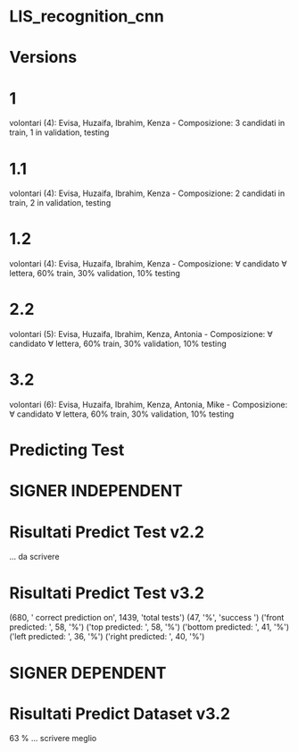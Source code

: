 # LIS_recognition_cnn

# Versions
# 1
volontari (4): Evisa, Huzaifa, Ibrahim, Kenza - Composizione: 3 candidati in train, 1 in validation, testing
# 1.1 
volontari (4): Evisa, Huzaifa, Ibrahim, Kenza - Composizione: 2 candidati in train, 2 in validation, testing
# 1.2 
volontari (4): Evisa, Huzaifa, Ibrahim, Kenza - Composizione: ∀ candidato ∀ lettera, 60% train, 30% validation, 10% testing

# 2.2
volontari (5): Evisa, Huzaifa, Ibrahim, Kenza, Antonia - Composizione: ∀ candidato ∀ lettera, 60% train, 30% validation, 10% testing
# 3.2
volontari (6): Evisa, Huzaifa, Ibrahim, Kenza, Antonia, Mike - Composizione: ∀ candidato ∀ lettera, 60% train, 30% validation, 10% testing

# Predicting Test
# SIGNER INDEPENDENT
# Risultati Predict Test v2.2

... da scrivere

# Risultati Predict Test v3.2
(680, ' correct prediction on', 1439, 'total tests')
(47, '%', 'success ')
('front predicted: ', 58, '%')
('top predicted: ', 58, '%')
('bottom predicted: ', 41, '%')
('left predicted: ', 36, '%')
('right predicted: ', 40, '%')

# SIGNER DEPENDENT
# Risultati Predict Dataset v3.2

63 % ... scrivere meglio

